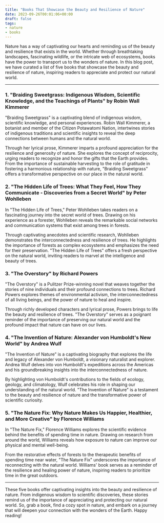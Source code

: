 ```yaml
---
title: "Books That Showcase the Beauty and Resilience of Nature"
date: 2023-09-26T00:01:06+00:00
draft: false
tags: 
- nature
- books
---
```


Nature has a way of captivating our hearts and reminding us of the beauty and resilience that exists in the world. Whether through breathtaking landscapes, fascinating wildlife, or the intricate web of ecosystems, books have the power to transport us to the wonders of nature. In this blog post, we have curated a list of five books that showcase the beauty and resilience of nature, inspiring readers to appreciate and protect our natural world.

---

### 1. "Braiding Sweetgrass: Indigenous Wisdom, Scientific Knowledge, and the Teachings of Plants" by Robin Wall Kimmerer

"Braiding Sweetgrass" is a captivating blend of indigenous wisdom, scientific knowledge, and personal experiences. Robin Wall Kimmerer, a botanist and member of the Citizen Potawatomi Nation, intertwines stories of indigenous traditions and scientific insights to reveal the deep connections between humans and the natural world.

Through her lyrical prose, Kimmerer imparts a profound appreciation for the resilience and generosity of nature. She explores the concept of reciprocity, urging readers to recognize and honor the gifts that the Earth provides. From the importance of sustainable harvesting to the role of gratitude in fostering a harmonious relationship with nature, "Braiding Sweetgrass" offers a transformative perspective on our place in the natural world.

### 2. "The Hidden Life of Trees: What They Feel, How They Communicate - Discoveries from a Secret World" by Peter Wohlleben

In "The Hidden Life of Trees," Peter Wohlleben takes readers on a fascinating journey into the secret world of trees. Drawing on his experience as a forester, Wohlleben reveals the remarkable social networks and communication systems that exist among trees in forests.

Through captivating anecdotes and scientific research, Wohlleben demonstrates the interconnectedness and resilience of trees. He highlights the importance of forests as complex ecosystems and emphasizes the need for their preservation. "The Hidden Life of Trees" offers a fresh perspective on the natural world, inviting readers to marvel at the intelligence and beauty of trees.

### 3. "The Overstory" by Richard Powers

"The Overstory" is a Pulitzer Prize-winning novel that weaves together the stories of nine individuals and their profound connections to trees. Richard Powers explores themes of environmental activism, the interconnectedness of all living beings, and the power of nature to heal and inspire.

Through richly developed characters and lyrical prose, Powers brings to life the beauty and resilience of trees. "The Overstory" serves as a poignant reminder of the importance of preserving our natural world and the profound impact that nature can have on our lives.

### 4. "The Invention of Nature: Alexander von Humboldt's New World" by Andrea Wulf

"The Invention of Nature" is a captivating biography that explores the life and legacy of Alexander von Humboldt, a visionary naturalist and explorer. Andrea Wulf delves into von Humboldt's expeditions across the Americas and his groundbreaking insights into the interconnectedness of nature.

By highlighting von Humboldt's contributions to the fields of ecology, geology, and climatology, Wulf celebrates his role in shaping our understanding of the natural world. "The Invention of Nature" is a testament to the beauty and resilience of nature and the transformative power of scientific curiosity.

### 5. "The Nature Fix: Why Nature Makes Us Happier, Healthier, and More Creative" by Florence Williams

In "The Nature Fix," Florence Williams explores the scientific evidence behind the benefits of spending time in nature. Drawing on research from around the world, Williams reveals how exposure to nature can improve our physical and mental well-being.

From the restorative effects of forests to the therapeutic benefits of spending time near water, "The Nature Fix" underscores the importance of reconnecting with the natural world. Williams' book serves as a reminder of the resilience and healing power of nature, inspiring readers to prioritize time in the great outdoors.

---

These five books offer captivating insights into the beauty and resilience of nature. From indigenous wisdom to scientific discoveries, these stories remind us of the importance of appreciating and protecting our natural world. So, grab a book, find a cozy spot in nature, and embark on a journey that will deepen your connection with the wonders of the Earth. Happy reading!